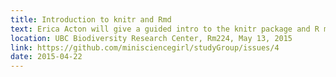 ```yaml
---
title: Introduction to knitr and Rmd 
text: Erica Acton will give a guided intro to the knitr package and R markdown! (for beginners)
location: UBC Biodiversity Research Center, Rm224, May 13, 2015
link: https://github.com/minisciencegirl/studyGroup/issues/4
date: 2015-04-22
---
```

